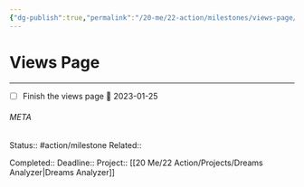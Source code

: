 ```yaml
---
{"dg-publish":true,"permalink":"/20-me/22-action/milestones/views-page/"}
---
```


# Views Page
---
- [ ] Finish the views page 📅 2023-01-25



###### META
Status:: #action/milestone 
Related:: 

Completed:: 
Deadline:: 
Project:: [[20 Me/22 Action/Projects/Dreams Analyzer\|Dreams Analyzer]]
